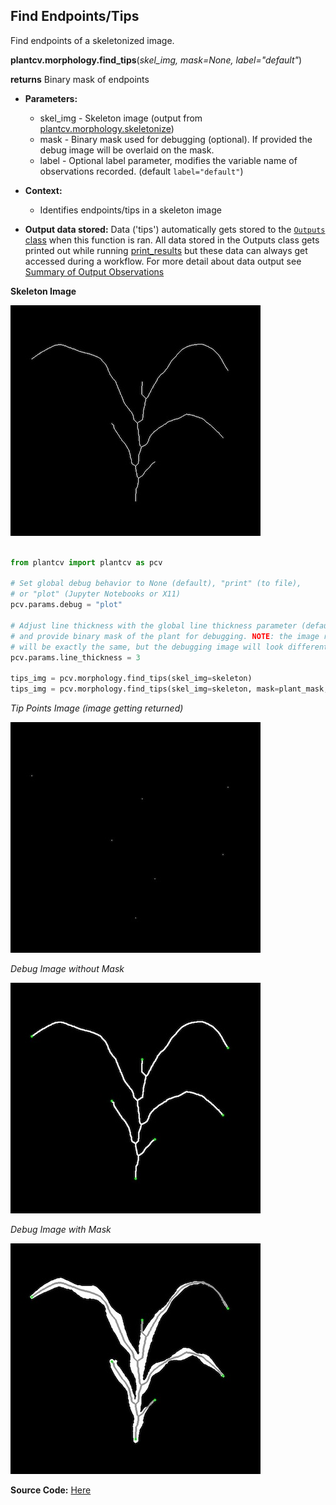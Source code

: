 ## Find Endpoints/Tips

Find endpoints of a skeletonized image.

**plantcv.morphology.find_tips**(*skel_img, mask=None, label="default"*)

**returns** Binary mask of endpoints 

- **Parameters:**
    - skel_img - Skeleton image (output from [plantcv.morphology.skeletonize](skeletonize.md))
    - mask     - Binary mask used for debugging (optional). If provided the debug image will be overlaid on the mask.
    - label    - Optional label parameter, modifies the variable name of observations recorded. (default `label="default"`)
    
- **Context:**
    - Identifies endpoints/tips in a skeleton image
    
- **Output data stored:** Data ('tips') 
    automatically gets stored to the [`Outputs` class](outputs.md) when this function is ran. 
    All data stored in the Outputs class gets printed out while running [print_results](print_results.md) but
    these data can always get accessed during a workflow. For more detail about data output see 
    [Summary of Output Observations](output_measurements.md#summary-of-output-observations)

**Skeleton Image**

![Screenshot](img/documentation_images/find_tips/skeleton_image.jpg)

```python

from plantcv import plantcv as pcv

# Set global debug behavior to None (default), "print" (to file), 
# or "plot" (Jupyter Notebooks or X11)
pcv.params.debug = "plot"

# Adjust line thickness with the global line thickness parameter (default = 5),
# and provide binary mask of the plant for debugging. NOTE: the image returned
# will be exactly the same, but the debugging image will look different. 
pcv.params.line_thickness = 3

tips_img = pcv.morphology.find_tips(skel_img=skeleton)
tips_img = pcv.morphology.find_tips(skel_img=skeleton, mask=plant_mask, label=rep1)


```

*Tip Points Image (image getting returned)*

![Screenshot](img/documentation_images/find_tips/tip_pts.jpg)

*Debug Image without Mask*

![Screenshot](img/documentation_images/find_tips/tips_debug.jpg)

*Debug Image with Mask*

![Screenshot](img/documentation_images/find_tips/tips_debug_mask.jpg)

**Source Code:** [Here](https://github.com/danforthcenter/plantcv/blob/master/plantcv/plantcv/morphology/find_tips.py)
